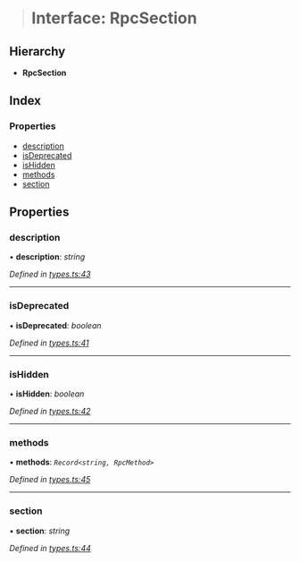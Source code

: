 > # Interface: RpcSection

## Hierarchy

* **RpcSection**

## Index

### Properties

* [description](_types_.rpcsection.md#description)
* [isDeprecated](_types_.rpcsection.md#isdeprecated)
* [isHidden](_types_.rpcsection.md#ishidden)
* [methods](_types_.rpcsection.md#methods)
* [section](_types_.rpcsection.md#section)

## Properties

###  description

• **description**: *string*

*Defined in [types.ts:43](https://github.com/polkadot-js/api/blob/9ffb4b8/packages/type-jsonrpc/src/types.ts#L43)*

___

###  isDeprecated

• **isDeprecated**: *boolean*

*Defined in [types.ts:41](https://github.com/polkadot-js/api/blob/9ffb4b8/packages/type-jsonrpc/src/types.ts#L41)*

___

###  isHidden

• **isHidden**: *boolean*

*Defined in [types.ts:42](https://github.com/polkadot-js/api/blob/9ffb4b8/packages/type-jsonrpc/src/types.ts#L42)*

___

###  methods

• **methods**: *`Record<string, RpcMethod>`*

*Defined in [types.ts:45](https://github.com/polkadot-js/api/blob/9ffb4b8/packages/type-jsonrpc/src/types.ts#L45)*

___

###  section

• **section**: *string*

*Defined in [types.ts:44](https://github.com/polkadot-js/api/blob/9ffb4b8/packages/type-jsonrpc/src/types.ts#L44)*